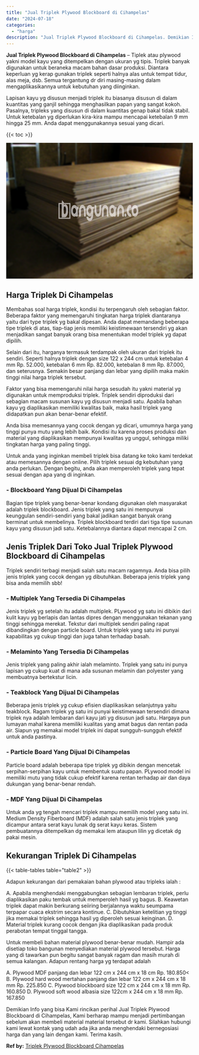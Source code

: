 ```yaml
---
title: "Jual Triplek Plywood Blockboard di Cihampelas"
date: "2024-07-18"
categories: 
  - "harga"
description: "Jual Triplek Plywood Blockboard di Cihampelas. Demikian Info yang bisa Kami rincikan perihal Jual Triplek Plywood Blockboard di Cihampelas, Kami berharap mam..."
---
```


**Jual Triplek Plywood Blockboard di Cihampelas** – Tiplek atau plywood yakni model kayu yang ditempelkan dengan ukuran yg tipis. Triplek banyak digunakan untuk beraneka macam bahan dasar produksi. Diantara keperluan yg kerap gunakan triplek seperti halnya alas untuk tempat tidur, alas meja, dsb. Semua tergantung dr diri masing-masing dalam mengaplikasikannya untuk kebutuhan yang diinginkan.

Lapisan kayu yg disusun menjadi triplek itu biasanya disusun di dalam kuantitas yang ganjil sehingga menghasilkan papan yang sangat kokoh. Pasalnya, tripleks yang disusun di dalam kuantitas genap bakal tidak stabil. Untuk ketebalan yg diperlukan kira-kira mampu mencapai ketebalan 9 mm hingga 25 mm. Anda dapat menggunakannya sesuai yang dicari.

{{< toc >}}

![Jual Triplek Plywood Blockboard di Cihampelas](/images/jual-triplek-murah-18.png)

## Harga Triplek Di Cihampelas

Membahas soal harga triplek, kondisi itu terpengaruh oleh sebagian faktor. Beberapa faktor yang memengaruhi tingkatan harga triplek diantaranya yaitu dari type triplek yg bakal dipesan. Anda dapat memandang beberapa tipe triplek di atas, tiap-tiap jenis memiliki keistimewaan tersendiri yg akan menjadikan sangat banyak orang bisa menentukan model triplek yg dapat dipilih.

Selain dari itu, harganya termasuk terdampak oleh ukuran dari triplek itu sendiri. Seperti halnya triplek dengan size 122 x 244 cm untuk ketebalan 4 mm Rp. 52.000, ketebalan 6 mm Rp. 82.000, ketebalan 8 mm Rp. 87.000, dan seterusnya. Semakin besar panjang dan lebar yang dipilih maka makin tinggi nilai harga triplek tersebut.

Faktor yang bisa memengaruhi nilai harga sesudah itu yakni material yg digunakan untuk memproduksi triplek. Triplek sendiri diproduksi dari sebagian macam susunan kayu yg disusun menjadi satu. Apabila bahan kayu yg diaplikasikan memiliki kwalitas baik, maka hasil triplek yang didapatkan pun akan benar-benar efektif.

Anda bisa memesannya yang cocok dengan yg dicari, umumnya harga yang tinggi punya mutu yang lebih baik. Kondisi itu karena proses produksi dan material yang diaplikasikan mempunyai kwalitas yg unggul, sehingga miliki tingkatan harga yang paling tinggi.

Untuk anda yang inginkan membeli triplek bisa datang ke toko kami terdekat atau memesannya dengan online. Pilih triplek sesuai dg kebutuhan yang anda perlukan. Dengan begitu, anda akan memperoleh triplek yang tepat sesuai dengan apa yang di inginkan.

### \- Blockboard Yang Dijual Di Cihampelas

Bagian tipe triplek yang benar-benar kondang digunakan oleh masyarakat adalah triplek blockboard. Jenis triplek yang satu ini mempunyai keunggulan sendiri-sendiri yang bakal jadikan sangat banyak orang berminat untuk membelinya. Triplek blockboard terdiri dari tiga tipe susunan kayu yang disusun jadi satu. Ketebalannya diantara dapat mencapai 2 cm.

## Jenis Triplek Dari Toko Jual Triplek Plywood Blockboard di Cihampelas

Triplek sendiri terbagi menjadi salah satu macam ragamnya. Anda bisa pilih jenis triplek yang cocok dengan yg dibutuhkan. Beberapa jenis triplek yang bisa anda memilih sbb!

### \- Multiplek Yang Tersedia Di Cihampelas

Jenis triplek yg setelah itu adalah multiplek. PLywood yg satu ini dibikin dari kulit kayu yg berlapis dan lantas dipres dengan menggunakan tekanan yang tinggi sehingga merekat. Tekstur dari multiplek sendiri paling rapat dibandingkan dengan particle board. Untuk triplek yang satu ini punyai kapabilitas yg cukup tinggi dan juga tahan terhadap basah.

### \- Melaminto Yang Tersedia Di Cihampelas

Jenis triplek yang paling akhir ialah melaminto. Triplek yang satu ini punya lapisan yg cukup kuat di mana ada susunan melamin dan polyester yang membuatnya bertekstur licin.

### \- Teakblock Yang Dijual Di Cihampelas

Beberapa jenis triplek yg cukup efisien diaplikasikan selanjutnya yaitu teakblock. Ragam triplek yg satu ini punyai keistimewaan tersendiri dimana triplek nya adalah lembaran dari kayu jati yg disusun jadi satu. Hargaya pun lumayan mahal karena memiliki kualitas yang amat bagus dan rentan pada air. Siapun yg memakai model triplek ini dapat sungguh-sungguh efektif untuk anda pastinya.

### \- Particle Board Yang Dijual Di Cihampelas

Particle board adalah beberapa tipe triplek yg dibikin dengan mencetak serpihan-serpihan kayu untuk membentuk suatu papan. PLywood model ini memiliki mutu yang tidak cukup efektif karena rentan terhadap air dan daya dukungan yang benar-benar rendah.

### \- MDF Yang Dijual Di Cihampelas

Untuk anda yg tengah mencari triplek mampu memilih model yang satu ini. Medium Density Fiberboard (MDF) adalah salah satu jenis triplek yang dicampur antara serat kayu lunak dg serat kayu keras. Sistem pembuatannya ditempelkan dg memakai lem ataupun lilin yg dicetak dg pakai mesin.

## Kekurangan Triplek Di Cihampelas

{{< table-tables table="table2" >}}

Adapun kekurangan dari pemakaian bahan plywood atau tripleks ialah :

A. Apabila menghendaki menggabungkan sebagian lembaran triplek, perlu diaplikasikan paku tembak untuk memperoleh hasil yg bagus. B. Keawetan triplek dapat makin berkurang seiiring berjalannya waktu seumpama terpapar cuaca ekstrim secara kontinue. C. Dibutuhkan ketelitian yg tinggi jika memakai triplek sehingga hasil yg diperoleh sesuai keinginan. D. Material triplek kurang cocok dengan jika diaplikasikan pada produk perabotan tempat tinggal tangga.

Untuk membeli bahan material plywood benar-benar mudah. Hampir ada disetiap toko bangunan menyediakan material plywood tersebut. Harga yang di tawarkan pun begitu sangat banyak ragam dan masih murah di semua kalangan. Adapun rentang harga yg terdapat adalah

A. Plywood MDF panjang dan lebar 122 cm x 244 cm x 18 cm Rp. 180.850< B. Plywood hard wood mertahan panjang dan lebar 122 cm x 244 cm x 18 mm Rp. 225.850 C. Plywood blockboard size 122 cm x 244 cm x 18 mm Rp. 160.850 D. Plywood soft wood albasia size 122cm x 244 cm x 18 mm Rp. 167.850

Demikian Info yang bisa Kami rincikan perihal Jual Triplek Plywood Blockboard di Cihampelas, Kami berharap mampu menjadi pertimbangan sebelum akan membeli material material tersebut dr kami. Silahkan hubungi kami lewat kontak yang udah ada jika anda menghendaki bernegosiasi harga dan yang lain dengan kami. Terima kasih.

**Ref by:** [Triplek Plywood Blockboard Cihampelas](https://id.wikipedia.org/wiki/Triplek)
